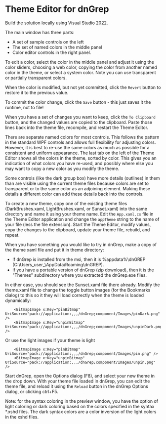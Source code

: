 # Theme Editor for dnGrep

Build the solution locally using Visual Studio 2022.

The main window has three parts:
- A set of sample controls on the left
- The set of named colors in the middle panel
- Color editor controls in the right panel.

To edit a color, select the color in the middle panel and adjust it using the color sliders, choosing a web color, copying the color from another named color in the theme, or select a system color.
Note you can use transparent or partially transparent colors.

When the color is modified, but not yet committed, click the `Revert` button to restore it to the previous value.

To commit the color change, click the `Save` button - this just saves it the runtime, not to file!

When you have a set of changes you want to keep, click the `To Clipboard` button, and the changed values are copied to the clipboard. Paste those lines back into the theme file,
recompile, and restart the Theme Editor.

There are separate named colors for most controls. This follows the pattern in the standard WPF controls and allows full flexibility for adjusting colors.
However, it is best to re-use the same colors as much as possible for a consistent and uniform appearance.  The last tab on the left of the Theme Editor
shows all the colors in the theme, sorted by color.  This gives you an indication of what colors you have re-used, and possibly where else you may want to copy
a new color as you modify the theme.

Some controls (like the dark group box) have more details (outlines) in them than are visible using the current theme files because colors are set to transparent or to the 
same color as an adjoining element. Making these details a different color can add these details back into the controls.

To create a new theme, copy one of the existing theme files (DarkBrushes.xaml, LightBrushes.xaml, or Sunset.xaml) into the same directory and name it using your theme name.
Edit the `App.xaml.cs` file in the Theme Editor application and change the `appTheme` string to the name of your file (less the file extension).
Start the Theme Editor, modify values, copy the changes to the clipboard, update your theme file, rebuild, and repeat.

When you have something you would like to try in dnGrep, make a copy of the theme xaml file and put it in theme directory:
- If dnGrep is installed from the msi, then it is %appdata%\dnGREP (C:\Users\_user_\AppData\Roaming\dnGREP).
- If you have a portable version of dnGrep (zip download), then it is the "Themes" subdirectory where you extracted the dnGrep.exe files.

In either case, you should see the Sunset.xaml file there already.
Modify the theme.xaml file to change the toggle button images (for the Bookmarks dialog) to this so it they will load correctly when the theme is loaded dynamically:
```
    <BitmapImage x:Key="pinBitmap" UriSource="pack://application:,,,/dnGrep;component/Images/pinDark.png" />
    <BitmapImage x:Key="unpinBitmap" UriSource="pack://application:,,,/dnGrep;component/Images/unpinDark.png" />
```
Or use the light images if your theme is light
```
    <BitmapImage x:Key="pinBitmap" UriSource="pack://application:,,,/dnGrep;component/Images/pin.png" />
    <BitmapImage x:Key="unpinBitmap" UriSource="pack://application:,,,/dnGrep;component/Images/unpin.png" />
```
Start dnGrep, open the Options dialog (F8), and select your new theme in the drop down. With your theme file loaded in dnGrep, you can edit the theme file,
and reload it using the `Reload` button in the dnGrep Options dialog, or clicking ctrl+F5.

Note: for the syntax coloring in the preview window, you have the option of light coloring or dark coloring based on the colors specified in the syntax *.xshd files.  The dark syntax colors are a color inversion of the light colors in the xshd files.

